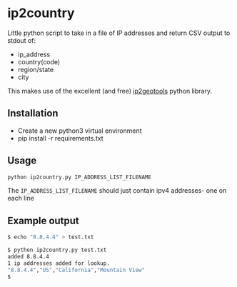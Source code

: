 # ip2country

Little python script to take in a file of IP addresses and return CSV output to stdout of:

* ip_address
* country(code)
* region/state
* city

This makes use of the excellent (and free) [ip2geotools](https://pypi.org/project/ip2geotools/) python library.

## Installation

* Create a new python3 virtual environment
* pip install -r requirements.txt

## Usage

```bash
python ip2country.py IP_ADDRESS_LIST_FILENAME
```

The `IP_ADDRESS_LIST_FILENAME` should just contain ipv4 addresses- one on each line

## Example output

```bash
$ echo "8.8.4.4" > test.txt

$ python ip2country.py test.txt
added 8.8.4.4
1 ip addresses added for lookup.
"8.8.4.4","US","California","Mountain View"
$ 
```
